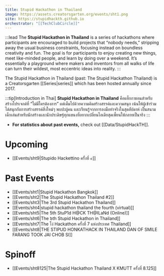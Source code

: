 ```yaml
---
title: Stupid Hackathon in Thailand
image: https://assets.creatorsgarten.org/events/sht1.png
site: https://stupidhackth.github.io
orchestrator: "[[TechClubCircle]]"
---
```


:::lead
The **Stupid Hackathon in Thailand** is a series of hackathons where participants are encouraged to build projects that “nobody needs,” stripping away the usual business constraints, focusing instead on boundless creativity and fun. The goal is for participants to enjoy creating new things, meet like-minded people, and learn by doing over a weekend. It’s essentially a playground where makers and inventors from all walks of life can turn their wildest, most eccentric ideas into reality.
:::

The Stupid Hackathon in Thailand (past: The Stupid Hackathon Thailand) is a Creatorsgarten [[Series|series]] which has been hosted annually since 2017.

:::tip[Introduction in Thai]
**Stupid Hackathon in Thailand** คือแฮ็กกาธอนสำหรับสร้างโปรเจกต์ที่ “ไม่มีใครต้องการ” แต่เต็มไปด้วยความคิดสร้างสรรค์และความสนุก เน้นให้ผู้เข้าร่วมได้สนุกกับการสร้างสรรค์สิ่งใหม่ๆ พบปะผู้คน และเรียนรู้จากการลงมือทำจริงในสุดสัปดาห์ เป็นสนามเด็กเล่นสำหรับนักสร้างและนักประดิษฐ์ทุกแขนงที่อยากเปลี่ยนไอเดียสุดเพี้ยนให้กลายเป็นจริง
:::

- **For statistics about past events,** check out [[Data/StupidHackTH]].

# Upcoming
- [[Events/sht9|Stupido Hackettino ครั้งที่ ๙]]

# Past Events
- [[Events/sht1|Stupid Hackathon Bangkok]]
- [[Events/sht2|The Stupid Hackathon Thailand #2]]
- [[Events/sht3|The 3rd Stupid Hackathon Thailand]]
- [[Events/sht4|stupid hackathon thailand the fourth (virtual)]]
- [[Events/sht5|The 5th StuP1d H@CK TH@ILaNd (Online)]]
- [[Events/sht6|The ៦th Stupid Hackathon in Thailand]]
- [[Events/sht7|The โง่ Hackathon ครั้งที่ 7 แห่งประเทศ Thailand]]
- [[Events/sht8|THE STIPUD HONKATHACK IN THAILAND DAN OF SMILE FARANG TOOK JAI CHOB SI]]

# Spinoff
- [[Events/sht8125|The Stupid Hackathon Thailand X KMUTT ครั้งที่ 8.125]]